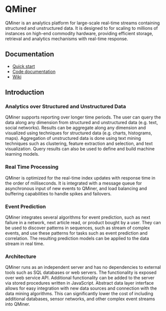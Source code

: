 QMiner
======

QMiner is an analytics platform for large-scale real-time streams containing structured and
unstructured data. It is designed to for scaling to millions of instances on high-end commodity 
hardware, providing efficient storage, retrieval and analytics mechanisms with real-time response.

## Documentation

+ [Quick start](https://github.com/qminer/qminer/wiki/Introduction)
+ [Code documentation](http://agava.ijs.si/~blazf/qminer/)
+ [Wiki](https://github.com/qminer/qminer/wiki)


## Introduction

### Analytics over Structured and Unstructured Data

QMiner supports reporting over longer time periods. The user can query the data along any dimension from structured and unstructured data (e.g. text, social networks). Results can be aggregate along any dimension and visualized using techniques for structured data (e.g. charts, histograms, maps). Aggregation of unstructured data is done using text mining techniques such as clustering, feature extraction and selection, and text visualization. Query results can also be used to define and build machine learning models.

### Real Time Processing

QMiner is optimized for the real-time index updates with response time in the order of milliseconds. It is integrated with a message queue for asynchronous input of new events to QMiner, and load balancing and buffering capabilities to handle spikes and failovers.

### Event Prediction

QMiner integrates several algorithms for event prediction, such as next failure in a network, next article read, or product bought by a user. They can be used to discover patterns in sequences, such as stream of complex events, and use these patterns for tasks such as event prediction and correlation. The resulting prediction models can be applied to the data stream in real time.

### Architecture

QMiner runs as an independent server and has no dependencies to external tools such as SQL databases or web servers. The functionality is exposed over web service API. Additional functionality can be added to the server via stored procedures written in JavaScript. Abstract data layer interface allows for easy integration with new data sources and connection with the data mining algorithms. This can significantly lower the cost of including additional databases, sensor networks, and other complex event streams into QMiner.

